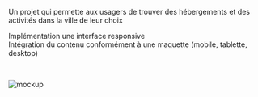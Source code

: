  Un projet qui permette aux usagers de trouver des hébergements et des activités dans la ville de leur choix


Implémentation une interface responsive
<br>
Intégration du contenu conformément à une maquette (mobile, tablette, desktop)

<!-- blank line -->
<br>

![mockup](https://user-images.githubusercontent.com/99816833/211880452-435d0d62-4ced-488d-a66c-0fdab857fa2e.jpg)
